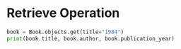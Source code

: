 # Retrieve Operation
```python
book = Book.objects.get(title="1984")
print(book.title, book.author, book.publication_year)
